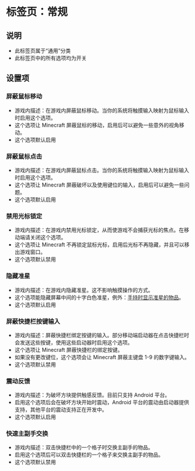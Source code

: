 # 标签页：常规

## 说明

- 此标签页属于“通用”分类
- 此标签页中的所有选项均为开关

## 设置项

### 屏蔽鼠标移动

- 游戏内描述：在游戏内屏蔽鼠标移动。当你的系统将触摸输入映射为鼠标输入时启用这个选项。
- 这个选项让 Minecraft 屏蔽鼠标的移动，启用后可以避免一些意外的视角移动。
- 这个选项默认启用

### 屏蔽鼠标点击

- 游戏内描述：在游戏内屏蔽鼠标点击。当你的系统将触摸输入映射为鼠标输入时启用这个选项。
- 这个选项让 Minecraft 屏蔽破坏以及使用键位的输入，启用后可以避免一些问题。
- 这个选项默认启用

### 禁用光标锁定

- 游戏内描述：在游戏内禁用光标锁定，从而使游戏不会捕获光标的焦点。在移动端请关闭这个选项。
- 这个选项让 Minecraft 不再锁定鼠标光标，启用后光标不再隐藏，并且可以移出游戏窗口。
- 这个选项默认禁用

### 隐藏准星

- 游戏内描述：在游戏内隐藏准星。这不影响触摸操作的方式。
- 这个选项能隐藏屏幕中间的十字白色准星，例外：[手持时显示准星的物品](../物品/手持时显示准星的物品.md)。
- 这个选项默认启用

### 屏蔽快捷栏按键输入

- 游戏内描述：屏蔽快捷栏绑定按键的输入。部分移动端启动器在点击快捷栏时会发送这些按键，使用这些启动器时启用这个选项。
- 这个选项让 Minecraft 屏蔽快捷栏的绑定按键。
- 如果没有更改键位，这个选项会让 Minecraft 屏蔽主键盘 1-9 的数字键输入。
- 这个选项默认禁用

### 震动反馈

- 游戏内描述：为破坏方块提供触感反馈。目前只支持 Android 平台。
- 启用这个选项后会在破坏方块开始时震动，Android 平台的震动由启动器提供支持，其他平台的震动支持正在开发中。
- 这个选项默认启用

### 快速主副手交换

- 游戏内描述：双击快捷栏中的一个格子时交换主副手的物品。
- 启用这个选项后可以双击快捷栏的一个格子来交换主副手的物品。
- 这个选项默认禁用
